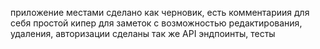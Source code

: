 приложение местами сделано как черновик, есть комментариия для себя
простой кипер для заметок с возможностью редактирования, удаления, авторизации
сделаны так же API эндпоинты, тесты

